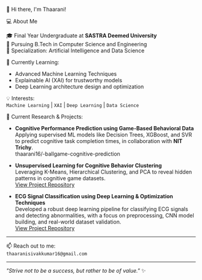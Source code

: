 👋 Hi there, I'm Thaarani!

💻 About Me

🎓 Final Year Undergraduate at **SASTRA Deemed University**  
🧠 Pursuing B.Tech in Computer Science and Engineering  
🎯 Specialization: Artificial Intelligence and Data Science  

🌱 Currently Learning:  
- Advanced Machine Learning Techniques  
- Explainable AI (XAI) for trustworthy models  
- Deep Learning architecture design and optimization  

💡 Interests:  
`Machine Learning` | `XAI` | `Deep Learning` | `Data Science` 

🔭 Current Research & Projects:  
- **Cognitive Performance Prediction using Game-Based Behavioral Data**  
  Applying supervised ML models like Decision Trees, XGBoost, and SVR to predict cognitive task completion times, in collaboration with **NIT Trichy**.  
  thaarani16/-ballgame-cognitive-prediction 

- **Unsupervised Learning for Cognitive Behavior Clustering**  
  Leveraging K-Means, Hierarchical Clustering, and PCA to reveal hidden patterns in cognitive game datasets.  
  [View Project Repository](#)

- **ECG Signal Classification using Deep Learning & Optimization Techniques**  
  Developed a robust deep learning pipeline for classifying ECG signals and detecting abnormalities, with a focus on preprocessing, CNN model building, and real-world dataset validation.  
  [View Project Repository](#)

---

📫 Reach out to me:  
`thaaranisivakkumar16@gmail.com`

---

_"Strive not to be a success, but rather to be of value."_ ✨

